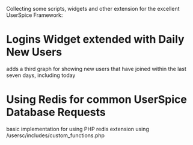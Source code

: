 Collecting some scripts, widgets and other extension for the excellent UserSpice Framework:

# Logins Widget extended with Daily New Users

adds a third graph for showing new users that have joined within the last seven days, including today

# Using Redis for common UserSpice Database Requests

basic implementation for using PHP redis extension using /usersc/includes/custom_functions.php
